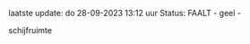laatste update: 
do 28-09-2023 13:12   uur 
Status: FAALT - geel - 
<div class="service Y">schijfruimte</div>